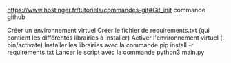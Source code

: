 https://www.hostinger.fr/tutoriels/commandes-git#Git_init
commande github

Créer un environnement virtuel
Créer le fichier de requirements.txt (qui contient les différentes librairies à installer)
Activer l'environnement virtuel (. bin/activate)
Installer les librairies avec la commande pip install -r requirements.txt
Lancer le script avec la commande python3 main.py